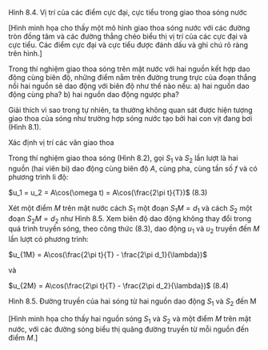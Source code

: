 Hình 8.4. Vị trí của các điểm cực đại, cực tiểu trong giao thoa sóng nước

[Hình minh họa cho thấy một mô hình giao thoa sóng nước với các đường tròn đồng tâm và các đường thẳng chéo biểu thị vị trí của các cực đại và cực tiểu. Các điểm cực đại và cực tiểu được đánh dấu và ghi chú rõ ràng trên hình.]

Trong thí nghiệm giao thoa sóng trên mặt nước với hai nguồn kết hợp dao động cùng biên độ, những điểm nằm trên đường trung trực của đoạn thẳng nối hai nguồn sẽ dao động với biên độ như thế nào nếu:
a) hai nguồn dao động cùng pha?
b) hai nguồn dao động ngược pha?

Giải thích vì sao trong tự nhiên, ta thường không quan sát được hiện tượng giao thoa của sóng như trường hợp sóng nước tạo bởi hai con vịt đang bơi (Hình 8.1).

Xác định vị trí các vân giao thoa

Trong thí nghiệm giao thoa sóng (Hình 8.2), gọi $S_1$ và $S_2$ lần lượt là hai nguồn (hai viên bi) dao động cùng biên độ $A$, cùng pha, cùng tần số $f$ và có phương trình li độ:

$u_1 = u_2 = A\cos(\omega t) = A\cos(\frac{2\pi t}{T})$ (8.3)

Xét một điểm $M$ trên mặt nước cách $S_1$ một đoạn $S_1M = d_1$ và cách $S_2$ một đoạn $S_2M = d_2$ như Hình 8.5. Xem biên độ dao động không thay đổi trong quá trình truyền sóng, theo công thức (8.3), dao động $u_1$ và $u_2$ truyền đến $M$ lần lượt có phương trình:

$u_{1M} = A\cos(\frac{2\pi t}{T} - \frac{2\pi d_1}{\lambda})$

và

$u_{2M} = A\cos(\frac{2\pi t}{T} - \frac{2\pi d_2}{\lambda})$ (8.4)

Hình 8.5. Đường truyền của hai sóng từ hai nguồn dao động $S_1$ và $S_2$ đến M

[Hình minh họa cho thấy hai nguồn sóng $S_1$ và $S_2$ và một điểm $M$ trên mặt nước, với các đường sóng biểu thị quãng đường truyền từ mỗi nguồn đến điểm $M$.]